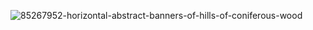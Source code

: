 ![85267952-horizontal-abstract-banners-of-hills-of-coniferous-wood](https://github.com/user-attachments/assets/8cbb6b44-d8c1-4f81-adcd-3db8cb7ef0ab)
